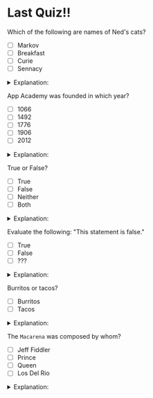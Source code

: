 # Last Quiz!!

Which of the following are names of Ned's cats?</p>
- [ ] Markov</answer>
- [ ] Breakfast</answer>
- [ ] Curie</answer>
- [ ] Sennacy</answer>
</details><details><summary>Explanation:</summary>

Markov and Curie!</details>

App Academy was founded in which year?</p>
- [ ] 1066</answer>
- [ ] 1492</answer>
- [ ] 1776</answer>
- [ ] 1906</answer>
- [ ] 2012</answer>
</details><details><summary>Explanation:</summary>

21st century company!</details>

True or False?</p>
- [ ] True</answer>
- [ ] False</answer>
- [ ] Neither</answer>
- [ ] Both</answer>
</details><details><summary>Explanation:</summary>

Truuu</details>

Evaluate the following: "This statement is false."</p>
- [ ] True</answer>
- [ ] False</answer>
- [ ] ???</answer>
</details><details><summary>Explanation:</summary>

WAT</details>

Burritos or tacos?</p>
- [ ] Burritos</answer>
- [ ] Tacos</answer>
</details><details><summary>Explanation:</summary>

California burrito all the way.</details>

The `Macarena` was composed by whom?</p>
- [ ] Jeff Fiddler</answer>
- [ ] Prince</answer>
- [ ] Queen</answer>
- [ ] Los Del Rio</answer>
</details><details><summary>Explanation:</summary>

The Fiddler sadly did not.</details>
